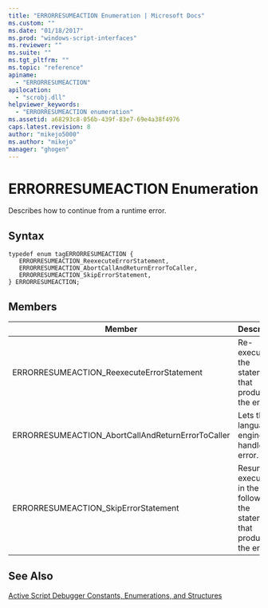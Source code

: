 ```yaml
---
title: "ERRORRESUMEACTION Enumeration | Microsoft Docs"
ms.custom: ""
ms.date: "01/18/2017"
ms.prod: "windows-script-interfaces"
ms.reviewer: ""
ms.suite: ""
ms.tgt_pltfrm: ""
ms.topic: "reference"
apiname: 
  - "ERRORRESUMEACTION"
apilocation: 
  - "scrobj.dll"
helpviewer_keywords: 
  - "ERRORRESUMEACTION enumeration"
ms.assetid: a68293c8-056b-439f-83e7-69e4a38f4976
caps.latest.revision: 8
author: "mikejo5000"
ms.author: "mikejo"
manager: "ghogen"
---
```

# ERRORRESUMEACTION Enumeration
Describes how to continue from a runtime error.  
  
## Syntax  
  
```  
typedef enum tagERRORRESUMEACTION {  
   ERRORRESUMEACTION_ReexecuteErrorStatement,  
   ERRORRESUMEACTION_AbortCallAndReturnErrorToCaller,  
   ERRORRESUMEACTION_SkipErrorStatement,  
} ERRORRESUMEACTION;  
```  
  
## Members  
  
|Member|Description|  
|------------|-----------------|  
|ERRORRESUMEACTION_ReexecuteErrorStatement|Re-executes the statement that produced the error.|  
|ERRORRESUMEACTION_AbortCallAndReturnErrorToCaller|Lets the language engine handle the error.|  
|ERRORRESUMEACTION_SkipErrorStatement|Resumes execution in the code following the statement that produced the error.|  
  
## See Also  
 [Active Script Debugger Constants, Enumerations, and Structures](../../winscript/reference/active-script-debugger-constants-enumerations-and-structures.md)